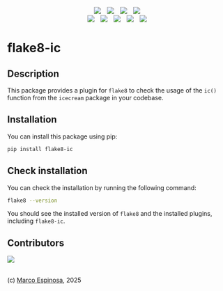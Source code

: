 <!-- Shields -->
<p align="center">
<a href="https://github.com/maekind/flake8-ic"><img src="https://img.shields.io/github/actions/workflow/status/maekind/flake8-ic/.github%2Fworkflows%2Ftesting.yaml?label=tests&color=green" hspace="5"></a>
<a href="https://codecov.io/gh/maekind/flake8-ic"><img src="https://codecov.io/gh/maekind/flake8-ic/graph/badge.svg?token=JcGna50uJL" hspace="5"/></a>
<a href="https://github.com/maekind/flake8-ic/releases"><img src="https://img.shields.io/github/actions/workflow/status/maekind/flake8-ic/.github%2Fworkflows%2Frelease.yaml?label=build package&color=green" hspace="5"></a>
<a href="https://pypi.org/project/flake8-ic"><img src="https://img.shields.io/github/v/release/maekind/flake8-ic?color=blue&label=pypi latest" hspace="5"></a>
<br>
<a href="https://github.com/maekind/flake8-ic/blob/main/LICENSE"><img src="https://img.shields.io/badge/License-MIT-orange.svg" hspace="5"></a>
<a href="https://github.com/maekind/flake8-ic"><img src="https://img.shields.io/github/repo-size/maekind/flake8-ic?color=red" hspace="5"></a>
<a href="https://github.com/maekind/flake8-ic"><img src="https://img.shields.io/github/last-commit/maekind/flake8-ic?color=black" hspace="5"></a>
<a href="https://www.python.org/downloads/"><img src="https://img.shields.io/github/languages/top/maekind/flake8-ic?color=darkgreen" hspace="5"></a>
<a href="https://www.python.org/downloads/"><img src="https://img.shields.io/badge/python%20version-%3E3.11-lightblue" hspace="5"></a>
</p>

# flake8-ic

## Description

This package provides a plugin for `flake8` to check the usage of the `ic()` function from the `icecream` package in your codebase.

## Installation

You can install this package using pip:

```bash
pip install flake8-ic
```

## Check installation

You can check the installation by running the following command:

```bash
flake8 --version
```

You should see the installed version of `flake8` and the installed plugins, including `flake8-ic`.

## Contributors

<a href="https://github.com/maekind/flake8-ic/graphs/contributors">
  <img src="https://contrib.rocks/image?repo=maekind/flake8-ic" />
</a>
<br/>
<br/>

(c) <a href="mailto:marco@marcoespinosa.com">Marco Espinosa</a>, 2025
